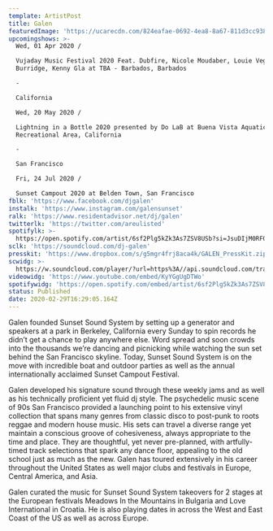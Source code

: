 ```yaml
---
template: ArtistPost
title: Galen
featuredImage: 'https://ucarecdn.com/824eafae-0692-4ea8-8a67-811d3cc9385d/'
upcomingshows: >-
  Wed, 01 Apr 2020 /

  Vujaday Music Festival 2020 Feat. Dubfire, Nicole Moudaber, Louie Vega, Lee
  Burridge, Kenny Gla at TBA - Barbados, Barbados

  -

  California

  Wed, 20 May 2020 /

  Lightning in a Bottle 2020 presented by Do LaB at Buena Vista Aquatic
  Recreational Area, California

  -

  San Francisco

  Fri, 24 Jul 2020 /

  Sunset Campout 2020 at Belden Town, San Francisco
fblk: 'https://www.facebook.com/djgalen'
instalk: 'https://www.instagram.com/galensunset'
ralk: 'https://www.residentadvisor.net/dj/galen'
twitterlk: 'https://twitter.com/areulisted'
spotifylk: >-
  https://open.spotify.com/artist/6sf2Plg5kZk3As7ZSV8USb?si=JsuDIjM0RFOwI9bWOW8ugw
sclk: 'https://soundcloud.com/dj-galen'
presskit: 'https://www.dropbox.com/s/g5mgr4frj8aca4k/GALEN_PressKit.zip?dl=0'
scwidg: >-
  https://w.soundcloud.com/player/?url=https%3A//api.soundcloud.com/tracks/743059705&color=%23ff5500&auto_play=false&hide_related=false&show_comments=true&show_user=true&show_reposts=false&show_teaser=true&visual=true
videowidg: 'https://www.youtube.com/embed/KyYGgUgDTWo'
spotifywidg: 'https://open.spotify.com/embed/artist/6sf2Plg5kZk3As7ZSV8USb'
status: Published
date: 2020-02-29T16:29:05.164Z
---
```

Galen founded Sunset Sound System by setting up a generator and speakers at a park in Berkeley, California every Sunday to spin records he didn’t get a chance to play anywhere else. Word spread and soon crowds into the thousands we’re dancing and picnicking while watching the sun set behind the San Francisco skyline.  Today, Sunset Sound System is on the move with incredible boat and outdoor parties as well as the annual internationally acclaimed Sunset Campout Festival.

Galen developed his signature sound through these weekly jams and as well as his technically proficient yet fluid dj style. The psychedelic music scene of 90s San Francisco provided a launching point to his extensive vinyl collection that spans many genres from classic disco to post-punk to roots reggae and modern house music. His sets can travel a diverse range yet maintain a conscious groove of cohesiveness, always appropriate to the time and place. They are thoughtful, yet never pre-planned, with artfully-timed track selections that spark any dance floor, appealing to the old school just as much as the new. Galen has toured extensively in his career throughout the United States as well major clubs and festivals in Europe, Central America, and Asia.

Galen curated the music for Sunset Sound System takeovers for 2 stages at the European festivals Meadows In the Mountains in Bulgaria and Love International in Croatia. He is also playing dates in across the West and East Coast of the US as well as across Europe. 
